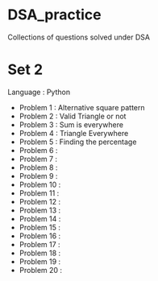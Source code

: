 # DSA_practice
Collections of questions solved under DSA
# Set 2
Language : Python

- Problem 1 : Alternative square pattern
- Problem 2 : Valid Triangle or not
- Problem 3 : Sum is everywhere
- Problem 4 : Triangle Everywhere
- Problem 5 : Finding the percentage
- Problem 6 : 
- Problem 7 : 
- Problem 8 : 
- Problem 9 : 
- Problem 10 :
- Problem 11 :
- Problem 12 :
- Problem 13 :
- Problem 14 : 
- Problem 15 : 
- Problem 16 :
- Problem 17 :
- Problem 18 : 
- Problem 19 :
- Problem 20 :